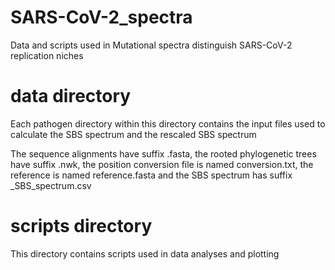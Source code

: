 # SARS-CoV-2_spectra

Data and scripts used in Mutational spectra distinguish SARS-CoV-2 replication niches

# data directory

Each pathogen directory within this directory contains the input files used to calculate the SBS spectrum and the rescaled SBS spectrum

The sequence alignments have suffix .fasta, the rooted phylogenetic trees have suffix .nwk, the position conversion file is named conversion.txt, the reference is named reference.fasta and the SBS spectrum has suffix _SBS_spectrum.csv

# scripts directory

This directory contains scripts used in data analyses and plotting
